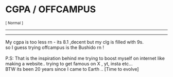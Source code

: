 <!DOCTYPE html>
<html>
    <head>
        <title> CGPA / OFFCAMPUS </title>
        <link rel="stylesheet" href="style.css">
    </head>
    <body>
        <div id="heading">
            <h1>CGPA / OFFCAMPUS</h1>
            <sub id="blog-category">[ Normal ]</sub> 
        </div> 
        <hr><hr> 
<p id="blog">

My cgpa is too less rn - its 8.1 ,decent but my clg is filled with 9s.  
so I guess trying offcampus is the Bushido rn !  
<br>
P.S: That is the inspiration behind me trying to boost myself on internet like making a website.. trying to get famous on X , yt, insta etc...  
BTW its been 20 years since I came to Earth .. [Time to evolve] <br> 
        </p>
    </body>
</html>
